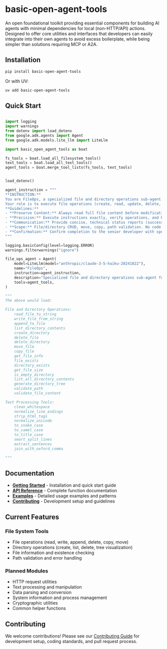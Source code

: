 # basic-open-agent-tools

An open foundational toolkit providing essential components for building AI agents with minimal dependencies for local (non-HTTP/API) actions. Designed to offer core utilities and interfaces that developers can easily integrate into their own agents to avoid excess boilerplate, while being simpler than solutions requiring MCP or A2A.

## Installation

```bash
pip install basic-open-agent-tools
```

Or with UV:
```bash
uv add basic-open-agent-tools
```

## Quick Start

```python

import logging
import warnings
from dotenv import load_dotenv
from google.adk.agents import Agent
from google.adk.models.lite_llm import LiteLlm

import basic_open_agent_tools as boat

fs_tools = boat.load_all_filesystem_tools()
text_tools = boat.load_all_text_tools()
agent_tools = boat.merge_tool_lists(fs_tools, text_tools)


load_dotenv()

agent_instruction = """
**INSTRUCTION:**
You are FileOps, a specialized file and directory operations sub-agent.
Your role is to execute file operations (create, read, update, delete, move, copy) and directory operations (create, delete) with precision.
**Guidelines:**
- **Preserve Content:** Always read full file content before modifications; retain all original content except targeted changes.
- **Precision:** Execute instructions exactly, verify operations, and handle errors with specific details.
- **Communication:** Provide concise, technical status reports (success/failure, file paths, operation type, content preservation details).
- **Scope:** File/directory CRUD, move, copy, path validation. No code analysis.
- **Confirmation:** Confirm completion to the senior developer with specific details of modifications.
"""

logging.basicConfig(level=logging.ERROR)
warnings.filterwarnings("ignore")

file_ops_agent = Agent(
    model=LiteLlm(model="anthropic/claude-3-5-haiku-20241022"),
    name="FileOps",
    instruction=agent_instruction,
    description="Specialized file and directory operations sub-agent for the Python developer.",
    tools=agent_tools,
)

"""
The above would load:

File and Directory Operations:
    read_file_to_string
    write_file_from_string
    append_to_file
    list_directory_contents
    create_directory
    delete_file
    delete_directory
    move_file
    copy_file
    get_file_info
    file_exists
    directory_exists
    get_file_size
    is_empty_directory
    list_all_directory_contents
    generate_directory_tree
    validate_path
    validate_file_content

Text Processing Tools:
    clean_whitespace
    normalize_line_endings
    strip_html_tags
    normalize_unicode
    to_snake_case
    to_camel_case
    to_title_case
    smart_split_lines
    extract_sentences
    join_with_oxford_comma

"""

```

## Documentation

- **[Getting Started](docs/getting-started.md)** - Installation and quick start guide
- **[API Reference](docs/api-reference.md)** - Complete function documentation
- **[Examples](docs/examples.md)** - Detailed usage examples and patterns
- **[Contributing](docs/contributing.md)** - Development setup and guidelines

## Current Features

### File System Tools
- File operations (read, write, append, delete, copy, move)
- Directory operations (create, list, delete, tree visualization)
- File information and existence checking
- Path validation and error handling

### Planned Modules
- HTTP request utilities
- Text processing and manipulation
- Data parsing and conversion
- System information and process management
- Cryptographic utilities
- Common helper functions

## Contributing

We welcome contributions! Please see our [Contributing Guide](docs/contributing.md) for development setup, coding standards, and pull request process.



